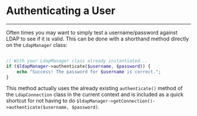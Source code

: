 # Authenticating a User
-----------------------

Often times you may want to simply test a username/password against LDAP to see if it is valid. This can be done with a
shorthand method directly on the `LdapManager` class:

```php

// With your LdapManager class already instantiated...
if ($ldapManager->authenticate($username, $password)) {
    echo "Success! The password for $username is correct.";
}
```

This method actually uses the already existing `authenticate()` method of the `LdapConnection` class in the current
context and is included as a quick shortcut for not having to do `$ldapManager->getConnection()->authenticate($username, $password)`.